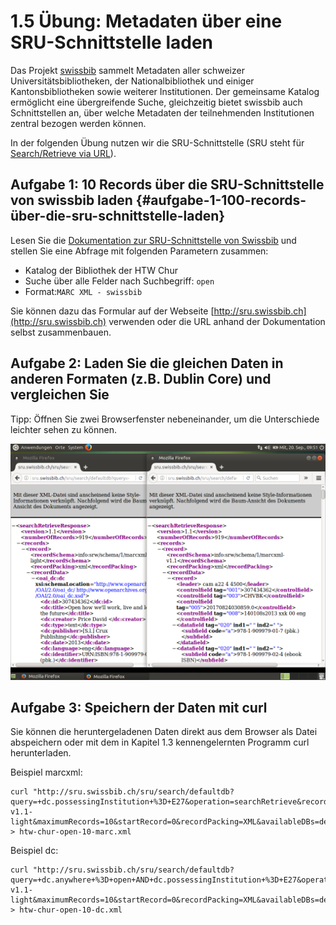 # 1.5 Übung: Metadaten über eine SRU-Schnittstelle laden

Das Projekt [swissbib](https://www.swissbib.ch) sammelt Metadaten aller schweizer Universitätsbibliotheken, der Nationalbibliothek und einiger Kantonsbibliotheken sowie weiterer Institutionen. Der gemeinsame Katalog ermöglicht eine übergreifende Suche, gleichzeitig bietet swissbib auch Schnittstellen an, über welche Metadaten der teilnehmenden Institutionen zentral bezogen werden können.

In der folgenden Übung nutzen wir die SRU-Schnittstelle \(SRU steht für [Search/Retrieve via URL](http://www.loc.gov/standards/sru/)\).

## Aufgabe 1: 10 Records über die SRU-Schnittstelle von swissbib laden {#aufgabe-1-100-records-über-die-sru-schnittstelle-laden}

Lesen Sie die [Dokumentation zur SRU-Schnittstelle von Swissbib](http://www.swissbib.org/wiki/index.php?title=SRU) und stellen Sie eine Abfrage mit folgenden Parametern zusammen:

* Katalog der Bibliothek der HTW Chur
* Suche über alle Felder nach Suchbegriff: `open`
* Format:`MARC XML - swissbib`

Sie können dazu das Formular auf der Webseite [http://sru.swissbib.ch](http://sru.swissbib.ch) verwenden oder die URL anhand der Dokumentation selbst zusammenbauen.

## Aufgabe 2: Laden Sie die gleichen Daten in anderen Formaten \(z.B. Dublin Core\) und vergleichen Sie

Tipp: Öffnen Sie zwei Browserfenster nebeneinander, um die Unterschiede leichter sehen zu können.

![](../images/swissbib-sru.png)

## Aufgabe 3: Speichern der Daten mit curl

Sie können die heruntergeladenen Daten direkt aus dem Browser als Datei abspeichern oder mit dem in Kapitel 1.3 kennengelernten Programm curl herunterladen.

Beispiel marcxml:

```
curl "http://sru.swissbib.ch/sru/search/defaultdb?query=+dc.possessingInstitution+%3D+E27&operation=searchRetrieve&recordSchema=info%3Asrw%2Fschema%2F1%2Fmarcxml-v1.1-light&maximumRecords=10&startRecord=0&recordPacking=XML&availableDBs=defaultdb&sortKeys=Submit+query"  > htw-chur-open-10-marc.xml
```

Beispiel dc:

```
curl "http://sru.swissbib.ch/sru/search/defaultdb?query=+dc.anywhere+%3D+open+AND+dc.possessingInstitution+%3D+E27&operation=searchRetrieve&recordSchema=info%3Asru%2Fschema%2F1%2Fdc-v1.1-light&maximumRecords=10&startRecord=0&recordPacking=XML&availableDBs=defaultdb&sortKeys=Submit+query" > htw-chur-open-10-dc.xml
```



